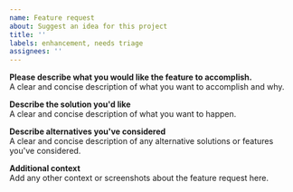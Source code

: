 ```yaml
---
name: Feature request
about: Suggest an idea for this project
title: ''
labels: enhancement, needs triage
assignees: ''
---
```


**Please describe what you would like the feature to accomplish.**  
A clear and concise description of what you want to accomplish and why.  

**Describe the solution you'd like**  
A clear and concise description of what you want to happen.  

**Describe alternatives you've considered**  
A clear and concise description of any alternative solutions or features you've considered.  

**Additional context**  
Add any other context or screenshots about the feature request here.  
